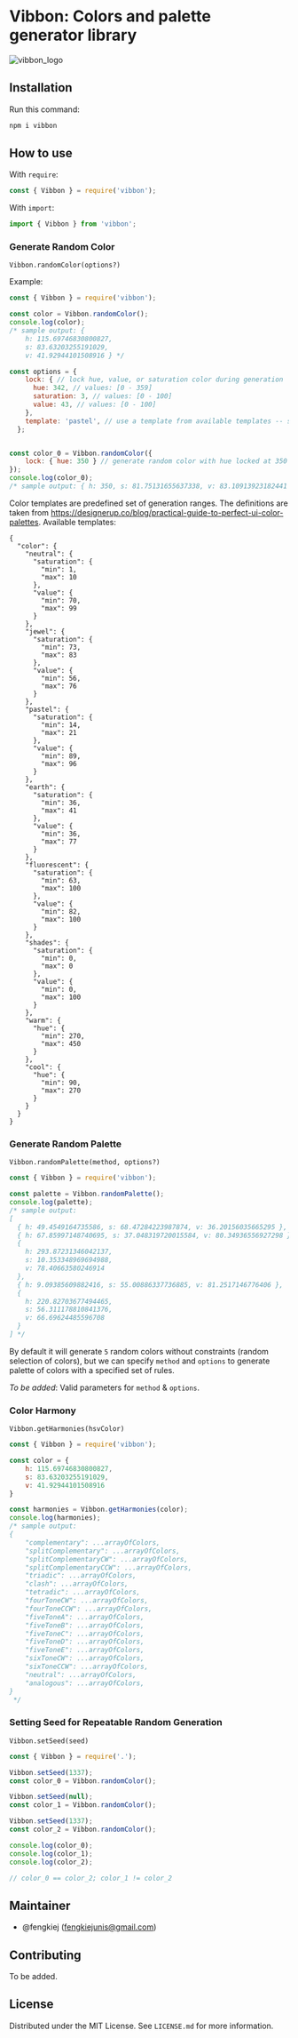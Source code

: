 # Vibbon: Colors and palette generator library

![vibbon_logo](./assets/Vibbon-logos_long.jpeg)

## Installation
Run this command:
```bash
npm i vibbon
```

## How to use
With `require`:
```js
const { Vibbon } = require('vibbon');
```

With `import`:
```js
import { Vibbon } from 'vibbon';
```

### Generate Random Color
`Vibbon.randomColor(options?)`

Example:
```js
const { Vibbon } = require('vibbon');

const color = Vibbon.randomColor();
console.log(color); 
/* sample output: {
    h: 115.69746830800827, 
    s: 83.63203255191029, 
    v: 41.92944101508916 } */

const options = {
    lock: { // lock hue, value, or saturation color during generation
      hue: 342, // values: [0 - 359]
      saturation: 3, // values: [0 - 100]
      value: 43, // values: [0 - 100]
    },
    template: 'pastel', // use a template from available templates -- see templates.json --
  };


const color_0 = Vibbon.randomColor({
    lock: { hue: 350 } // generate random color with hue locked at 350 (reddish color)
});
console.log(color_0);
/* sample output: { h: 350, s: 81.75131655637338, v: 83.10913923182441 } */
```

Color templates are predefined set of generation ranges. The definitions are taken from https://designerup.co/blog/practical-guide-to-perfect-ui-color-palettes.
Available templates:
```
{
  "color": {
    "neutral": {
      "saturation": {
        "min": 1,
        "max": 10
      },
      "value": {
        "min": 70,
        "max": 99
      }
    },
    "jewel": {
      "saturation": {
        "min": 73,
        "max": 83
      },
      "value": {
        "min": 56,
        "max": 76
      }
    },
    "pastel": {
      "saturation": {
        "min": 14,
        "max": 21
      },
      "value": {
        "min": 89,
        "max": 96
      }
    },
    "earth": {
      "saturation": {
        "min": 36,
        "max": 41
      },
      "value": {
        "min": 36,
        "max": 77
      }
    },
    "fluorescent": {
      "saturation": {
        "min": 63,
        "max": 100
      },
      "value": {
        "min": 82,
        "max": 100
      }
    },
    "shades": {
      "saturation": {
        "min": 0,
        "max": 0
      },
      "value": {
        "min": 0,
        "max": 100
      }
    },
    "warm": {
      "hue": {
        "min": 270,
        "max": 450
      }
    },
    "cool": {
      "hue": {
        "min": 90,
        "max": 270
      }
    }
  }
}
```

### Generate Random Palette
`Vibbon.randomPalette(method, options?)`
```js
const { Vibbon } = require('vibbon');

const palette = Vibbon.randomPalette();
console.log(palette); 
/* sample output: 
[
  { h: 49.4549164735586, s: 68.47284223987874, v: 36.20156035665295 },
  { h: 67.85997148740695, s: 37.048319720015584, v: 80.34936556927298 },
  {
    h: 293.87231346042137,
    s: 10.353348969694988,
    v: 78.40663580246914
  },
  { h: 9.09385609882416, s: 55.00886337736885, v: 81.2517146776406 },
  {
    h: 220.82703677494465,
    s: 56.311178810841376,
    v: 66.69624485596708
  }
] */
```

By default it will generate `5` random colors without constraints (random selection of colors), but we can specify `method` and `options` to generate palette of colors with a specified set of rules.

_To be added_: Valid parameters for `method` & `options`.

### Color Harmony
`Vibbon.getHarmonies(hsvColor)`
```js
const { Vibbon } = require('vibbon');

const color = {
    h: 115.69746830800827, 
    s: 83.63203255191029, 
    v: 41.92944101508916 
}

const harmonies = Vibbon.getHarmonies(color);
console.log(harmonies); 
/* sample output: 
{
    "complementary": ...arrayOfColors,
    "splitComplementary": ...arrayOfColors,
    "splitComplementaryCW": ...arrayOfColors,
    "splitComplementaryCCW": ...arrayOfColors,
    "triadic": ...arrayOfColors,
    "clash": ...arrayOfColors,
    "tetradic": ...arrayOfColors,
    "fourToneCW": ...arrayOfColors,
    "fourToneCCW": ...arrayOfColors,
    "fiveToneA": ...arrayOfColors,
    "fiveToneB": ...arrayOfColors,
    "fiveToneC": ...arrayOfColors,
    "fiveToneD": ...arrayOfColors,
    "fiveToneE": ...arrayOfColors,
    "sixToneCW": ...arrayOfColors,
    "sixToneCCW": ...arrayOfColors,
    "neutral": ...arrayOfColors,
    "analogous": ...arrayOfColors,
}
 */
```

### Setting Seed for Repeatable Random Generation
`Vibbon.setSeed(seed)`
```js
const { Vibbon } = require('.');

Vibbon.setSeed(1337);
const color_0 = Vibbon.randomColor();

Vibbon.setSeed(null);
const color_1 = Vibbon.randomColor();

Vibbon.setSeed(1337);
const color_2 = Vibbon.randomColor();

console.log(color_0);
console.log(color_1);
console.log(color_2);

// color_0 == color_2; color_1 != color_2
```

## Maintainer
- @fengkiej (fengkiejunis@gmail.com)

## Contributing
To be added.

## License
Distributed under the MIT License. See `LICENSE.md` for more information.